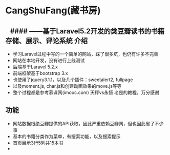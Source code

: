 CangShuFang(藏书房)
===
    #### ——基于Laravel5.2开发的类豆瓣读书的书籍存储、展示、评论系统
介绍
---
* 学习Laravel过程中写的一个简单的网站，踩了很多坑，也仍有许多不完善
* 网站在本地开发，没有进行上线测试
* 后端基于Laravel 5.2.x
* 前端框架基于bootstrap 3.x
* 也使用了jquery3.1.1，以及几个插件：sweetalert2, fullpage
* 以及moment.js, char.js和创建动画效果的move.js等等
* 整个过程都是参考慕课网(imooc.com) 天秤vs永恒 老是的教程，万分感谢

功能
---
* 网站数据根绝豆瓣提供的API获取，因此严重依赖豆瓣网，但也因此省了不少事
* 基本的书籍分类作为菜单，有搜索功能，以及搜索提示
* 首页展示3行5列共15本书
* 


